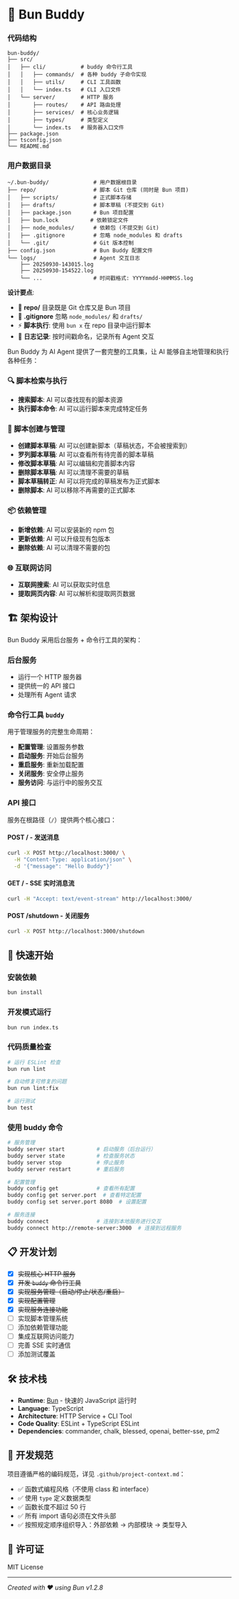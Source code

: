 # 🤖 Bun Buddy

### 代码结构
```
bun-buddy/
├── src/
│   ├── cli/           # buddy 命令行工具
│   │   ├── commands/  # 各种 buddy 子命令实现
│   │   ├── utils/     # CLI 工具函数
│   │   └── index.ts   # CLI 入口文件
│   └── server/        # HTTP 服务
│       ├── routes/    # API 路由处理
│       ├── services/  # 核心业务逻辑
│       ├── types/     # 类型定义
│       └── index.ts   # 服务器入口文件
├── package.json
├── tsconfig.json
└── README.md
```

### 用户数据目录
```
~/.bun-buddy/              # 用户数据根目录
├── repo/                  # 脚本 Git 仓库 (同时是 Bun 项目)
│   ├── scripts/           # 正式脚本存储
│   ├── drafts/            # 脚本草稿 (不提交到 Git)
│   ├── package.json       # Bun 项目配置
│   ├── bun.lock          # 依赖锁定文件
│   ├── node_modules/      # 依赖包 (不提交到 Git)
│   ├── .gitignore         # 忽略 node_modules 和 drafts
│   └── .git/              # Git 版本控制
├── config.json            # Bun Buddy 配置文件
└── logs/                  # Agent 交互日志
    ├── 20250930-143015.log
    ├── 20250930-154522.log
    └── ...                # 时间戳格式: YYYYmmdd-HHMMSS.log
```

**设计要点**:
- 📁 **repo/** 目录既是 Git 仓库又是 Bun 项目
- 🚫 **.gitignore** 忽略 `node_modules/` 和 `drafts/` 
- ⚡ **脚本执行**: 使用 `bun x` 在 repo 目录中运行脚本
- 📝 **日志记录**: 按时间戳命名，记录所有 Agent 交互

Bun Buddy 为 AI Agent 提供了一套完整的工具集，让 AI 能够自主地管理和执行各种任务：

### 🔍 脚本检索与执行
- **搜索脚本**: AI 可以查找现有的脚本资源
- **执行脚本命令**: AI 可以运行脚本来完成特定任务

### 📝 脚本创建与管理
- **创建脚本草稿**: AI 可以创建新脚本（草稿状态，不会被搜索到）
- **罗列脚本草稿**: AI 可以查看所有待完善的脚本草稿
- **修改脚本草稿**: AI 可以编辑和完善脚本内容
- **删除脚本草稿**: AI 可以清理不需要的草稿
- **脚本草稿转正**: AI 可以将完成的草稿发布为正式脚本
- **删除脚本**: AI 可以移除不再需要的正式脚本

### 📦 依赖管理
- **新增依赖**: AI 可以安装新的 npm 包
- **更新依赖**: AI 可以升级现有包版本
- **删除依赖**: AI 可以清理不需要的包

### 🌐 互联网访问
- **互联网搜索**: AI 可以获取实时信息
- **提取网页内容**: AI 可以解析和提取网页数据

## 🏗️ 架构设计

Bun Buddy 采用后台服务 + 命令行工具的架构：

### 后台服务
- 运行一个 HTTP 服务器
- 提供统一的 API 接口
- 处理所有 Agent 请求

### 命令行工具 `buddy`
用于管理服务的完整生命周期：
- **配置管理**: 设置服务参数
- **启动服务**: 开始后台服务
- **重启服务**: 重新加载配置
- **关闭服务**: 安全停止服务
- **服务访问**: 与运行中的服务交互

### API 接口
服务在根路径（`/`）提供两个核心接口：

#### POST / - 发送消息
```bash
curl -X POST http://localhost:3000/ \
  -H "Content-Type: application/json" \
  -d '{"message": "Hello Buddy"}'
```

#### GET / - SSE 实时消息流
```bash
curl -H "Accept: text/event-stream" http://localhost:3000/
```

#### POST /shutdown - 关闭服务
```bash
curl -X POST http://localhost:3000/shutdown
```

## 🚀 快速开始

### 安装依赖
```bash
bun install
```

### 开发模式运行
```bash
bun run index.ts
```

### 代码质量检查
```bash
# 运行 ESLint 检查
bun run lint

# 自动修复可修复的问题
bun run lint:fix

# 运行测试
bun test
```

### 使用 buddy 命令
```bash
# 服务管理
buddy server start          # 启动服务（后台运行）
buddy server state          # 检查服务状态
buddy server stop           # 停止服务
buddy server restart        # 重启服务

# 配置管理
buddy config get            # 查看所有配置
buddy config get server.port  # 查看特定配置
buddy config set server.port 8080  # 设置配置

# 服务连接
buddy connect               # 连接到本地服务进行交互
buddy connect http://remote-server:3000  # 连接到远程服务
```

## 📋 开发计划

- [x] ~~实现核心 HTTP 服务~~
- [x] ~~开发 `buddy` 命令行工具~~
- [x] ~~实现服务管理（启动/停止/状态/重启）~~
- [x] ~~实现配置管理~~
- [x] ~~实现服务连接功能~~
- [ ] 实现脚本管理系统
- [ ] 添加依赖管理功能
- [ ] 集成互联网访问能力
- [ ] 完善 SSE 实时通信
- [ ] 添加测试覆盖

## 🛠️ 技术栈

- **Runtime**: [Bun](https://bun.sh) - 快速的 JavaScript 运行时
- **Language**: TypeScript
- **Architecture**: HTTP Service + CLI Tool
- **Code Quality**: ESLint + TypeScript ESLint
- **Dependencies**: commander, chalk, blessed, openai, better-sse, pm2

## 📖 开发规范

项目遵循严格的编码规范，详见 `.github/project-context.md`：

- ✅ 函数式编程风格（不使用 class 和 interface）
- ✅ 使用 `type` 定义数据类型
- ✅ 函数长度不超过 50 行
- ✅ 所有 import 语句必须在文件头部
- ✅ 按照规定顺序组织导入：外部依赖 → 内部模块 → 类型导入

## 📄 许可证

MIT License

---

*Created with ❤️ using Bun v1.2.8*
